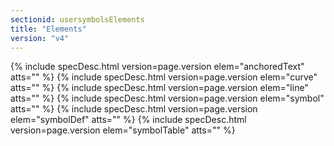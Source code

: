 ```yaml
---
sectionid: usersymbolsElements
title: "Elements"
version: "v4"
---
```






{% include specDesc.html version=page.version elem="anchoredText" atts="" %}
{% include specDesc.html version=page.version elem="curve" atts="" %}
{% include specDesc.html version=page.version elem="line" atts="" %}
{% include specDesc.html version=page.version elem="symbol" atts="" %}
{% include specDesc.html version=page.version elem="symbolDef" atts="" %}
{% include specDesc.html version=page.version elem="symbolTable" atts="" %}



